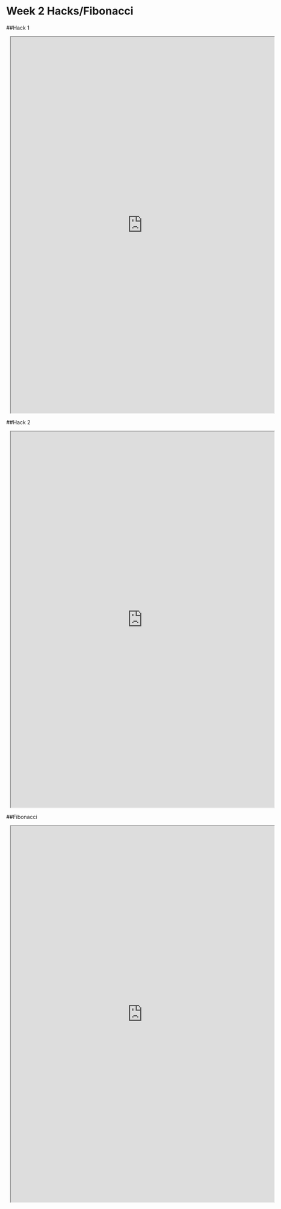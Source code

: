 # Week 2 Hacks/Fibonacci 

##Hack 1
<div class="row justify-content-center" style="margin: 2%;">
    <iframe height="1000px" width="700px" src="https://replit.com/@JayManjrekar/Hack1?lite=true#main.py"></iframe>
</div>

##Hack 2

<div class="row justify-content-center" style="margin: 2%;">
    <iframe height="1000px" width="700px" src="https://replit.com/@JayManjrekar/Hack2?lite=true#main.py"></iframe>
</div>

##Fibonacci

<div class="row justify-content-center" style="margin: 2%;">
    <iframe height="1000px" width="700px" src="https://replit.com/@JayManjrekar/Fibonacci#main.py"></iframe>
</div>